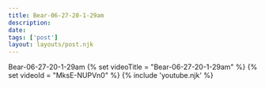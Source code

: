 ```yaml
---
title: Bear-06-27-20-1-29am
description:
date:
tags: ['post']
layout: layouts/post.njk
---
```


Bear-06-27-20-1-29am
{% set videoTitle = "Bear-06-27-20-1-29am" %}
{% set videoId  = "MksE-NUPVn0" %}
{% include 'youtube.njk' %}
